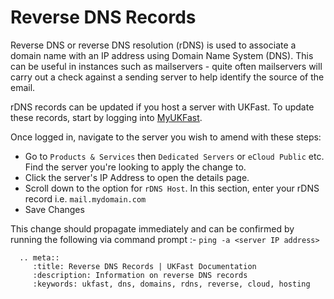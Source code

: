 # Reverse DNS Records

Reverse DNS or reverse DNS resolution (rDNS) is used to associate a domain name with an IP address using Domain Name System (DNS). This can be useful in instances such as mailservers - quite often mailservers will carry out a check against a sending server to help identify the source of the email.

rDNS records can be updated if you host a server with UKFast. To update these records, start by logging into [MyUKFast](https://my.ukfast.co.uk).

Once logged in, navigate to the server you wish to amend with these steps:

* Go to `Products & Services` then `Dedicated Servers` or `eCloud Public` etc. Find the server you're looking to apply the change to.
* Click the server's IP Address to open the details page.
* Scroll down to the option for `rDNS Host`.  In this section, enter your rDNS record i.e. `mail.mydomain.com`
* Save Changes

This change should propagate immediately and can be confirmed by running the following via command prompt :- `ping -a <server IP address>`

```eval_rst
  .. meta::
     :title: Reverse DNS Records | UKFast Documentation
     :description: Information on reverse DNS records
     :keywords: ukfast, dns, domains, rdns, reverse, cloud, hosting

